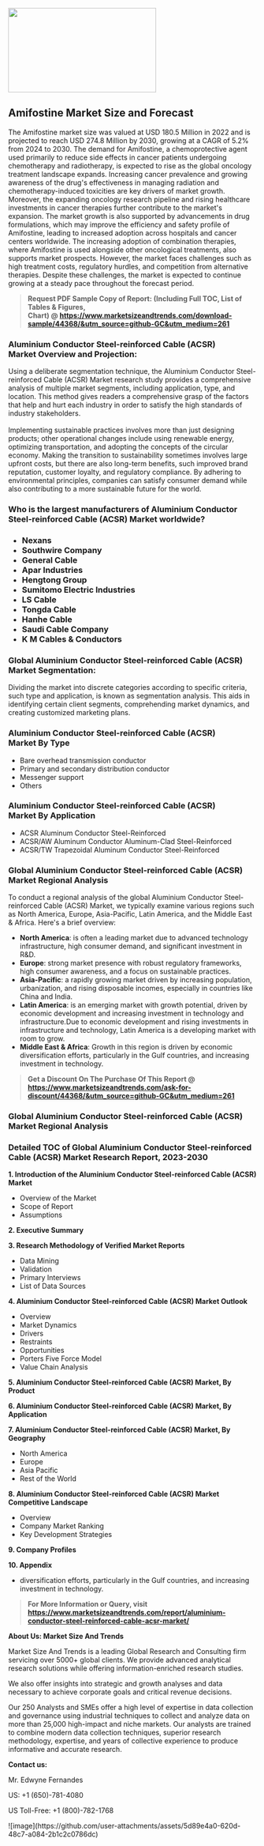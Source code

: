 <p><img class="alignnone size-medium wp-image-20088" src="https://ffe5etoiles.com/wp-content/uploads/2024/12/MST1-300x171.png" alt="" width="300" height="171" /></p><h2>Amifostine Market Size and Forecast</h2><p>The Amifostine market size was valued at USD 180.5 Million in 2022 and is projected to reach USD 274.8 Million by 2030, growing at a CAGR of 5.2% from 2024 to 2030. The demand for Amifostine, a chemoprotective agent used primarily to reduce side effects in cancer patients undergoing chemotherapy and radiotherapy, is expected to rise as the global oncology treatment landscape expands. Increasing cancer prevalence and growing awareness of the drug's effectiveness in managing radiation and chemotherapy-induced toxicities are key drivers of market growth. Moreover, the expanding oncology research pipeline and rising healthcare investments in cancer therapies further contribute to the market's expansion. The market growth is also supported by advancements in drug formulations, which may improve the efficiency and safety profile of Amifostine, leading to increased adoption across hospitals and cancer centers worldwide. The increasing adoption of combination therapies, where Amifostine is used alongside other oncological treatments, also supports market prospects. However, the market faces challenges such as high treatment costs, regulatory hurdles, and competition from alternative therapies. Despite these challenges, the market is expected to continue growing at a steady pace throughout the forecast period.</p></p><blockquote id="" class=""><strong>Request PDF Sample Copy of Report: (Including Full TOC, List of Tables &amp; Figures, Chart)&nbsp;@&nbsp;<strong><a href="https://www.marketsizeandtrends.com/download-sample/44368/&utm_source=github-GC&utm_medium=261" target="_blank">https://www.marketsizeandtrends.com/download-sample/44368/&utm_source=github-GC&utm_medium=261</a></strong></strong></blockquote><h3 id="" class="">Aluminium Conductor Steel-reinforced Cable (ACSR) Market&nbsp;Overview and Projection:</h3><p id="" class="">Using a deliberate segmentation technique, the Aluminium Conductor Steel-reinforced Cable (ACSR) Market research study provides a comprehensive analysis of multiple market segments, including application, type, and location. This method gives readers a comprehensive grasp of the factors that help and hurt each industry in order to satisfy the high standards of industry stakeholders. <br /> <br />Implementing sustainable practices involves more than just designing products; other operational changes include using renewable energy, optimizing transportation, and adopting the concepts of the circular economy. Making the transition to sustainability sometimes involves large upfront costs, but there are also long-term benefits, such improved brand reputation, customer loyalty, and regulatory compliance. By adhering to environmental principles, companies can satisfy consumer demand while also contributing to a more sustainable future for the world.</p><h3 id="" class="">Who is the largest manufacturers of&nbsp;Aluminium Conductor Steel-reinforced Cable (ACSR) Market worldwide?</h3><h3 class=""><p><ul><li>Nexans </li><li> Southwire Company </li><li> General Cable </li><li> Apar Industries </li><li> Hengtong Group </li><li> Sumitomo Electric Industries </li><li> LS Cable </li><li> Tongda Cable </li><li> Hanhe Cable </li><li> Saudi Cable Company </li><li> K M Cables & Conductors</li></ul></p></h3><h3 id="" class="">Global&nbsp;Aluminium Conductor Steel-reinforced Cable (ACSR) Market Segmentation:</h3><p id="" class="">Dividing the market into discrete categories according to specific criteria, such type and application, is known as segmentation analysis. This aids in identifying certain client segments, comprehending market dynamics, and creating customized marketing plans.</p><h3 id="" class="">Aluminium Conductor Steel-reinforced Cable (ACSR) Market&nbsp;By Type</h3><p><p><ul><li>Bare overhead transmission conductor </li><li> Primary and secondary distribution conductor </li><li> Messenger support </li><li> Others</p></li></ul></p></p><h3 id="" class="">Aluminium Conductor Steel-reinforced Cable (ACSR) Market&nbsp;By Application</h3><p class=""><p><ul><li>ACSR Aluminum Conductor Steel-Reinforced </li><li> ACSR/AW Aluminum Conductor Aluminum-Clad Steel-Reinforced </li><li> ACSR/TW Trapezoidal Aluminum Conductor Steel-Reinforced</li></ul></p></p><h3 id="" class="">Global Aluminium Conductor Steel-reinforced Cable (ACSR) Market Regional Analysis</h3><p id="" class="">To conduct a regional analysis of the global Aluminium Conductor Steel-reinforced Cable (ACSR) Market, we typically examine various regions such as North America, Europe, Asia-Pacific, Latin America, and the Middle East &amp; Africa. Here's a brief overview:</p><ul><li><strong>North America</strong>: is often a leading market due to advanced technology infrastructure, high consumer demand, and significant investment in R&amp;D.</li><li><strong>Europe</strong>: strong market presence with robust regulatory frameworks, high consumer awareness, and a focus on sustainable practices.</li><li><strong>Asia-Pacific</strong>: a rapidly growing market driven by increasing population, urbanization, and rising disposable incomes, especially in countries like China and India.</li><li><strong>Latin America</strong>: is an emerging market with growth potential, driven by economic development and increasing investment in technology and infrastructure.Due to economic development and rising investments in infrastructure and technology, Latin America is a developing market with room to grow.</li><li><strong>Middle East &amp; Africa</strong>: Growth in this region is driven by economic diversification efforts, particularly in the Gulf countries, and increasing investment in technology.</li></ul><blockquote id="" class=""><strong>Get a Discount On The Purchase Of This Report @ <strong><a href="https://www.marketsizeandtrends.com/ask-for-discount/44368/&utm_source=github-GC&utm_medium=261" target="_blank">https://www.marketsizeandtrends.com/ask-for-discount/44368/&utm_source=github-GC&utm_medium=261</a></strong></strong></blockquote><h3 id="" class="">Global Aluminium Conductor Steel-reinforced Cable (ACSR) Market Regional Analysis</h3><h3 id="" class="">Detailed TOC of Global Aluminium Conductor Steel-reinforced Cable (ACSR) Market Research Report, 2023-2030</h3><p id="" class=""><strong>1. Introduction of the Aluminium Conductor Steel-reinforced Cable (ACSR) Market</strong></p><ul><li>Overview of the Market</li><li>Scope of Report</li><li>Assumptions</li></ul><p id="" class=""><strong>2. Executive Summary</strong></p><p id="" class=""><strong>3. Research Methodology of Verified Market Reports</strong></p><ul><li>Data Mining</li><li>Validation</li><li>Primary Interviews</li><li>List of Data Sources</li></ul><p id="" class=""><strong>4. Aluminium Conductor Steel-reinforced Cable (ACSR) Market Outlook</strong></p><ul><li>Overview</li><li>Market Dynamics</li><li>Drivers</li><li>Restraints</li><li>Opportunities</li><li>Porters Five Force Model</li><li>Value Chain Analysis</li></ul><p id="" class=""><strong>5. Aluminium Conductor Steel-reinforced Cable (ACSR) Market, By Product</strong></p><p id="" class=""><strong>6. Aluminium Conductor Steel-reinforced Cable (ACSR) Market, By Application</strong></p><p id="" class=""><strong>7. Aluminium Conductor Steel-reinforced Cable (ACSR) Market, By Geography</strong></p><ul><li>North America</li><li>Europe</li><li>Asia Pacific</li><li>Rest of the World</li></ul><p id="" class=""><strong>8. Aluminium Conductor Steel-reinforced Cable (ACSR) Market Competitive Landscape</strong></p><ul><li>Overview</li><li>Company Market Ranking</li><li>Key Development Strategies</li></ul><p id="" class=""><strong>9. Company Profiles</strong></p><p id="" class=""><strong>10. Appendix</strong></p><ul><li>diversification efforts, particularly in the Gulf countries, and increasing investment in technology.</li></ul><blockquote id="" class=""><strong>For More Information or Query, visit <strong><strong><a href="https://www.marketsizeandtrends.com/report/aluminium-conductor-steel-reinforced-cable-acsr-market/" target="_blank">https://www.marketsizeandtrends.com/report/aluminium-conductor-steel-reinforced-cable-acsr-market/</a></strong></strong></strong></blockquote><p id="" class=""><strong>About Us: Market Size And Trends</strong></p><p id="" class="">Market Size And Trends is a leading Global Research and Consulting firm servicing over 5000+ global clients. We provide advanced analytical research solutions while offering information-enriched research studies.</p><p id="" class="">We also offer insights into strategic and growth analyses and data necessary to achieve corporate goals and critical revenue decisions.</p><p id="" class="">Our 250 Analysts and SMEs offer a high level of expertise in data collection and governance using industrial techniques to collect and analyze data on more than 25,000 high-impact and niche markets. Our analysts are trained to combine modern data collection techniques, superior research methodology, expertise, and years of collective experience to produce informative and accurate research.</p><p id="" class=""><strong>Contact us:</strong></p><p id="" class="">Mr. Edwyne Fernandes</p><p id="" class="">US: +1 (650)-781-4080</p><p id="" class="">US Toll-Free: +1 (800)-782-1768</p>
![image](https://github.com/user-attachments/assets/5d89e4a0-620d-48c7-a084-2b1c2c0786dc)
